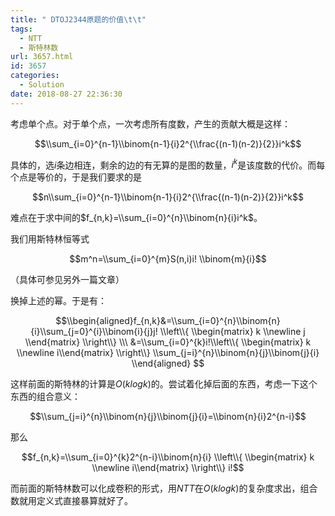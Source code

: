 ```yaml
---
title: " DTOJ2344原题的价值\t\t"
tags:
  - NTT
  - 斯特林数
url: 3657.html
id: 3657
categories:
  - Solution
date: 2018-08-27 22:36:30
---
```


考虑单个点。对于单个点，一次考虑所有度数，产生的贡献大概是这样：

$$\\sum_{i=0}^{n-1}\\binom{n-1}{i}2^{\\frac{(n-1)(n-2)}{2}}i^k$$

具体的，选$i$条边相连，剩余的边的有无算的是图的数量，$i^k$是该度数的代价。而每个点是等价的，于是我们要求的是

$$n\\sum_{i=0}^{n-1}\\binom{n-1}{i}2^{\\frac{(n-1)(n-2)}{2}}i^k$$

难点在于求中间的$f_{n,k}=\\sum_{i=0}^{n}\\binom{n}{i}i^k$。

我们用斯特林恒等式

$$m^n=\\sum_{i=0}^{m}S(n,i)i! \\binom{m}{i}$$  

（具体可参见另外一篇文章）

换掉上述的幂。于是有：

$$\\begin{aligned}f_{n,k}&=\\sum_{i=0}^{n}\\binom{n}{i}\\sum_{j=0}^{i}\\binom{i}{j}j! \\left\\{ \\begin{matrix} k \\newline j \\end{matrix} \\right\\} \\\ &=\\sum_{i=0}^{k}i!\\left\\{ \\begin{matrix} k \\newline i\\end{matrix} \\right\\} \\sum_{j=i}^{n}\\binom{n}{j}\\binom{j}{i} \\end{aligned} $$

这样前面的斯特林的计算是$O(k log k)$的。尝试着化掉后面的东西，考虑一下这个东西的组合意义：

$$\\sum_{j=i}^{n}\\binom{n}{j}\\binom{j}{i}=\\binom{n}{i}2^{n-i}$$

那么

$$f_{n,k}=\\sum_{i=0}^{k}2^{n-i}\\binom{n}{i} \\left\\{ \\begin{matrix} k \\newline i\\end{matrix} \\right\\} i!$$

而前面的斯特林数可以化成卷积的形式，用$NTT$在$O(k log k)$的复杂度求出，组合数就用定义式直接暴算就好了。